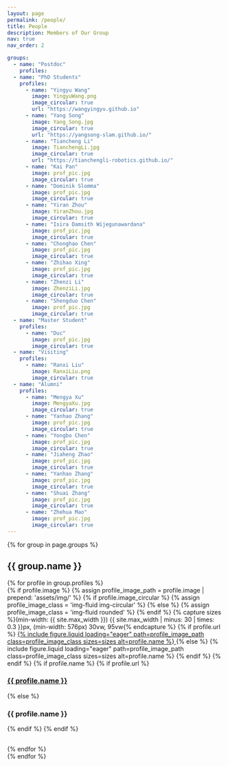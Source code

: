 ```yaml
---
layout: page
permalink: /people/
title: People
description: Members of Our Group
nav: true
nav_order: 2

groups:
  - name: "Postdoc"
    profiles:
  - name: "PhD Students"
    profiles:
      - name: "Yingyu Wang"
        image: YingyuWang.png
        image_circular: true
        url: "https://wangyingyu.github.io"
      - name: "Yang Song"
        image: Yang_Song.jpg
        image_circular: true
        url: "https://yangsong-slam.github.io/"
      - name: "Tiancheng Li"
        image: TianchengLi.jpg
        image_circular: true
        url: "https://tianchengli-robotics.github.io/"
      - name: "Kai Pan"
        image: prof_pic.jpg
        image_circular: true
      - name: "Dominik Slomma"
        image: prof_pic.jpg
        image_circular: true
      - name: "Yiran Zhou"
        image: YiranZhou.jpg
        image_circular: true
      - name: "Isira Damsith Wijegunawardana"
        image: prof_pic.jpg
        image_circular: true
      - name: "Chonghao Chen"
        image: prof_pic.jpg
        image_circular: true
      - name: "Zhihao Xing"
        image: prof_pic.jpg
        image_circular: true
      - name: "Zhenzi Li"
        image: ZhenziLi.jpg
        image_circular: true
      - name: "Shengduo Chen"
        image: prof_pic.jpg
        image_circular: true
  - name: "Master Student"
    profiles:
      - name: "Duc"
        image: prof_pic.jpg
        image_circular: true
  - name: "Visiting"
    profiles:
      - name: "Ranxi Liu"
        image: RanxiLiu.png
        image_circular: true
  - name: "Alumni"
    profiles:
      - name: "Mengya Xu"
        image: MengyaXu.jpg
        image_circular: true
      - name: "Yanhao Zhang"
        image: prof_pic.jpg
        image_circular: true
      - name: "Yongbo Chen"
        image: prof_pic.jpg
        image_circular: true
      - name: "Jiaheng Zhao"
        image: prof_pic.jpg
        image_circular: true
      - name: "Yanhao Zhang"
        image: prof_pic.jpg
        image_circular: true
      - name: "Shuai Zhang"
        image: prof_pic.jpg
        image_circular: true
      - name: "Zhehua Mao"
        image: prof_pic.jpg
        image_circular: true
---
```


{% for group in page.groups %}

<section class="group-section">
  <h2>{{ group.name }}</h2>
  <div class="row">
    {% for profile in group.profiles %}
      <div class="col-md-3 col-sm-6 text-center profile-item" style="margin-bottom: 30px;">
        {% if profile.image %}
          {% assign profile_image_path = profile.image | prepend: 'assets/img/' %}
          {% if profile.image_circular %}
            {% assign profile_image_class = 'img-fluid img-circular' %}
          {% else %}
            {% assign profile_image_class = 'img-fluid rounded' %}
          {% endif %}
          {% capture sizes %}(min-width: {{ site.max_width }}) {{ site.max_width | minus: 30 | times: 0.3 }}px, (min-width: 576px) 30vw, 95vw{% endcapture %}
          {% if profile.url %}
            <a href="{{ profile.url }}" target="_blank">
              {% include figure.liquid loading="eager" path=profile_image_path class=profile_image_class sizes=sizes alt=profile.name %}
            </a>
          {% else %}
            {% include figure.liquid loading="eager" path=profile_image_path class=profile_image_class sizes=sizes alt=profile.name %}
          {% endif %}
        {% endif %}
        {% if profile.name %}
          {% if profile.url %}
            <h3 class="profile-name"><a href="{{ profile.url }}" target="_blank">{{ profile.name }}</a></h3>
          {% else %}
            <h3 class="profile-name">{{ profile.name }}</h3>
          {% endif %}
        {% endif %}
      </div>
    {% endfor %}
  </div>
</section>
{% endfor %}
